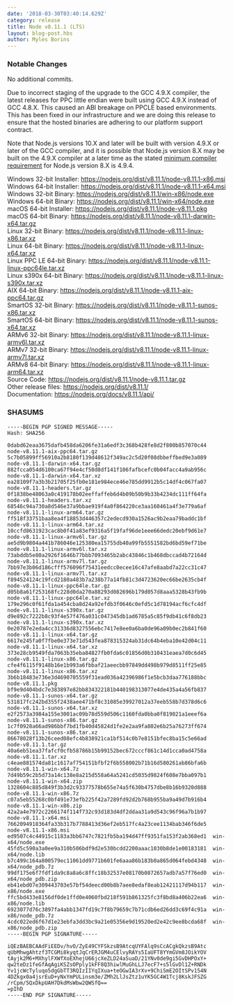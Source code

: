 ```yaml
---
date: '2018-03-30T03:40:14.629Z'
category: release
title: Node v8.11.1 (LTS)
layout: blog-post.hbs
author: Myles Borins
---
```


### Notable Changes

No additional commits.

Due to incorrect staging of the upgrade to the GCC 4.9.X compiler, the latest releases for PPC little
endian were built using GCC 4.9.X instead of GCC 4.8.X. This caused an ABI breakage on PPCLE based
environments. This has been fixed in our infrastructure and we are doing this release to ensure that
the hosted binaries are adhering to our platform support contract.

Note that Node.js versions 10.X and later will be built with version 4.9.X or later of the GCC compiler,
and it is possible that Node.js version 8.X may be built on the 4.9.X compiler at a later
time as the stated [minimum compiler requirement](https://github.com/nodejs/node/blob/v8.x/BUILDING.md)
for Node.js version 8.X is 4.9.4.

Windows 32-bit Installer: https://nodejs.org/dist/v8.11.1/node-v8.11.1-x86.msi \
Windows 64-bit Installer: https://nodejs.org/dist/v8.11.1/node-v8.11.1-x64.msi \
Windows 32-bit Binary: https://nodejs.org/dist/v8.11.1/win-x86/node.exe \
Windows 64-bit Binary: https://nodejs.org/dist/v8.11.1/win-x64/node.exe \
macOS 64-bit Installer: https://nodejs.org/dist/v8.11.1/node-v8.11.1.pkg \
macOS 64-bit Binary: https://nodejs.org/dist/v8.11.1/node-v8.11.1-darwin-x64.tar.gz \
Linux 32-bit Binary: https://nodejs.org/dist/v8.11.1/node-v8.11.1-linux-x86.tar.xz \
Linux 64-bit Binary: https://nodejs.org/dist/v8.11.1/node-v8.11.1-linux-x64.tar.xz \
Linux PPC LE 64-bit Binary: https://nodejs.org/dist/v8.11.1/node-v8.11.1-linux-ppc64le.tar.xz \
Linux s390x 64-bit Binary: https://nodejs.org/dist/v8.11.1/node-v8.11.1-linux-s390x.tar.xz \
AIX 64-bit Binary: https://nodejs.org/dist/v8.11.1/node-v8.11.1-aix-ppc64.tar.gz \
SmartOS 32-bit Binary: https://nodejs.org/dist/v8.11.1/node-v8.11.1-sunos-x86.tar.xz \
SmartOS 64-bit Binary: https://nodejs.org/dist/v8.11.1/node-v8.11.1-sunos-x64.tar.xz \
ARMv6 32-bit Binary: https://nodejs.org/dist/v8.11.1/node-v8.11.1-linux-armv6l.tar.xz \
ARMv7 32-bit Binary: https://nodejs.org/dist/v8.11.1/node-v8.11.1-linux-armv7l.tar.xz \
ARMv8 64-bit Binary: https://nodejs.org/dist/v8.11.1/node-v8.11.1-linux-arm64.tar.xz \
Source Code: https://nodejs.org/dist/v8.11.1/node-v8.11.1.tar.gz \
Other release files: https://nodejs.org/dist/v8.11.1/ \
Documentation: https://nodejs.org/docs/v8.11.1/api/

### SHASUMS

```
-----BEGIN PGP SIGNED MESSAGE-----
Hash: SHA256

0dabd62eaa3675dafb458da6206fe31a6edf3c368b428fe8d2f800b857070c44  node-v8.11.1-aix-ppc64.tar.gz
5c7b05899ff56910a2b8180f139d48612f349ac2c5d20f08dbbeffbed9e3a089  node-v8.11.1-darwin-x64.tar.gz
882fcca054d6100ca67f94e4cf50d8df141f106fafbcefc0b04facc4a9ab956c  node-v8.11.1-darwin-x64.tar.xz
ea28109f7a3b3b21705f25fb0e181e984ece46e785dd9912b5c14df4c067fa07  node-v8.11.1-headers.tar.gz
0f1838be48063a0c419178b02eeffaffeb6d4b09b50b9b33b4234dc111ff64fa  node-v8.11.1-headers.tar.xz
68546c94a730a8d546e37a9bbae919f4a0f864220ce3aa160461a4f3e779a6af  node-v8.11.1-linux-arm64.tar.gz
ff518f33751baa8ea4f18853d446357c2edecd930a1526ac9b2eaa79baddc1bf  node-v8.11.1-linux-arm64.tar.xz
10ccfd8631923cac8b0f41a83ef9316a5f19faf96de1eee66dedc20ebf9d61e7  node-v8.11.1-linux-armv6l.tar.gz
ae5d9b9804a441b786046e125380ea15755db40a99fb5551582bd6bd59ef71be  node-v8.11.1-linux-armv6l.tar.xz
73abddb5e80a2926f1646b77bbb7093465b2abc43846c1b468dbccad4b72164d  node-v8.11.1-linux-armv7l.tar.gz
7bb97e3b06d186cfff576096f75431eedcc0ecee16c47afe8aabd7a22cc31c47  node-v8.11.1-linux-armv7l.tar.xz
f894524124c19fcd2180a483b7a238b77a14fb81c3d4723620ec66be2635cb4f  node-v8.11.1-linux-ppc64le.tar.gz
d05b8a61f253168fc228d0da270a88293d082696b179d057d8aaa5328b43fb9b  node-v8.11.1-linux-ppc64le.tar.xz
179e296c0f61fda1a454cba8d24a92efdb3f0646c0efd5c1d78194acf6cfc4df  node-v8.11.1-linux-s390x.tar.gz
d9e892c7222b8c93f4e57f476a031c047345db1ad6785a5c85f9db41c6f8db23  node-v8.11.1-linux-s390x.tar.xz
0e20787e2eda4cc31336d8327556ebc7417e8ee0a6ba0de96a09b0ec2b841f60  node-v8.11.1-linux-x64.tar.gz
6617e245fa0f7fbe0e373e71d543fea878315324ab31dc64b4eba10e42d04c11  node-v8.11.1-linux-x64.tar.xz
373e28cb9549fda7063b35eba84827fb0fda6c01856d0b310431eaea7d0c6d45  node-v8.11.1-linux-x86.tar.gz
cfe4f6115f9148b16e1b993a6fbbaf21aeecbb97849dd498b979d8511ff25e85  node-v8.11.1-linux-x86.tar.xz
3b6b18483e736e3d4690705559f31ead036a42396986f1e5bcb3daa776188bbc  node-v8.11.1.pkg
bf9e9d404bdc7e383897e82bb834322181b440198313077e4de435a4a56fb837  node-v8.11.1-sunos-x64.tar.gz
531817fc242bd355f2438aee471bf8c31085e39927012a37eeb558b7d378d6c6  node-v8.11.1-sunos-x64.tar.xz
e2f2573a3984a155e3001ac09b78d559d506c1160fda0bba0f819021a1eeef6a  node-v8.11.1-sunos-x86.tar.gz
1c7f0928a66ad986bbf7bd1fb40d45824d1fe2e2aa9fa802e6b25a76273ff674  node-v8.11.1-sunos-x86.tar.xz
86678028f13b26ceed08efc4b838921ca1bf514c0b7e8151bfec8ba15c5e66ad  node-v8.11.1.tar.gz
40a6eb51ea37fafcf0cfb58786b15b99152bec672cccf861c14d1cca0ad4758a  node-v8.11.1.tar.xz
c4eae881574da81c1617af754151bfbf2f6b558002b71b16d580261ab86bfa6b  node-v8.11.1-win-x64.7z
7d49b59c2b5d73a14c138e8a215d558a64a5241cd5035d9824f608e7bba097b1  node-v8.11.1-win-x64.zip
1328604c885d849f3b3d2c93377578b655e74a5f630b4757dbe8b16b9320d888  node-v8.11.1-win-x86.7z
c07a5eb55268c0bf491e73efb225f42a7289fd92d2b768b955ba9a49d7b916b4  node-v8.11.1-win-x86.zip
42a2a4e7972c2266174f114f732c93d183d4df2ddaa31a9d543c96f96a7b1b97  node-v8.11.1-x64.msi
7662094918364fa33b317b7788413d36ef2eb517fc4a23cee1134bab346f6de5  node-v8.11.1-x86.msi
ed9507c4c44915c1183a3bb6747c7821fb5ba194d47ff9351fa153f2ab368ed1  win-x64/node.exe
45fd5c590a3a0ee9a310b506bdf9d2e530bcdd2200aaac1030b8de1e00183181  win-x64/node.lib
b7c499c164a800579ec11061dd9771b601fe6aaa86b183b0a865d064febd4348  win-x64/node_pdb.7z
99df175e6f7fdf1da9c8a8a6c8ffc18b32537e08170b0872657adb7a57f76ed0  win-x64/node_pdb.zip
eb41ebd07e309443703e57bf54deecd00b8b7aee8edaf8eab12421117d94b117  win-x86/node.exe
ffc5bd433e8156df0de1ffd0e4060fbd218f591b861325fc3f8bd8a406b22ea6  win-x86/node.lib
6923077d76c3897fa4abb1347fd19c7f8b79659c7b71cdb6ed26dd3c69f4c91a  win-x86/node_pdb.7z
4cdc022ed6f67d1e23ebfa3dd3bc9a21e05356e9d19520ed2e42c9ee8bcda68f  win-x86/node_pdb.zip
-----BEGIN PGP SIGNATURE-----

iQEzBAEBCAAdFiEEDv/hvO/ZyE49CYFSkzsB9AtcqUYFAlq9sCcACgkQkzsB9Atc
qUbMhwgAhtzf3TCGMi8kyqtJqCrERJGM4uCElvyRAYs5IaUFT8YYmGVm8JOikYOV
tAyjk2M6+MXhylFXWfXoEXhejU66jcXeZLD24aSuaD/21YNv0de9gi5GvDHPOxY+
qw2teDz1feGfAqAgiKSZsOPply1kFF8Q3hiwlMuGhLLJ7ecF7+s5lGvDl1Z+RNDk
Yv1jcWcTyluqo5dgGbTT3RQIzIIYqIXua+teOGwIA3rXv+9ChiSmE2OItSPv154N
4DZkgx0a4jsrEuD+yNxYmPULinsm3e/ZMh2LlJsZtz1uYK5GC4W1Tcj8KskJFSZG
/rCpm/5QxDkpUAH7DkdMsWbw2QWSfQ==
=pIhD
-----END PGP SIGNATURE-----

```

